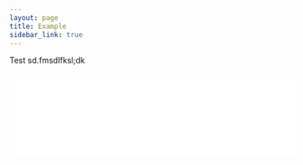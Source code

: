 ```yaml
---
layout: page
title: Example
sidebar_link: true
---
```



Test sd.fmsdlfksl;dk

<iframe frameborder="0" scrolling="no"  width="100%" src="//plot.ly/~gmoille/30.embed"></iframe>